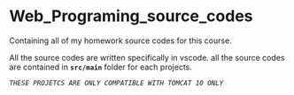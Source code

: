 # Web_Programing_source_codes
Containing all of my homework source codes for this course.

All the source codes are written specifically in vscode. all the source codes are contained in **`src/main`** folder for each projects.

*`THESE PROJETCS ARE ONLY COMPATIBLE WITH TOMCAT 10 ONLY`*
